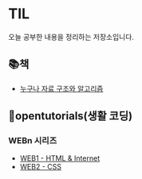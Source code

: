 # TIL

오늘 공부한 내용을 정리하는 저장소입니다.

## :books:책

- [누구나 자료 구조와 알고리즘]()

## :pushpin:opentutorials(생활 코딩)

### WEBn 시리즈
  - [WEB1 - HTML & Internet](https://github.com/devyoon56/TIL/blob/main/opentutorials/web/web1.md)
  - [WEB2 - CSS](https://github.com/devyoon56/TIL/blob/main/opentutorials/web/web2.md)